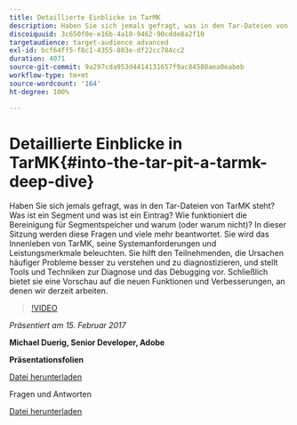 ```yaml
---
title: Detaillierte Einblicke in TarMK
description: Haben Sie sich jemals gefragt, was in den Tar-Dateien von TarMK steht? Was ist ein Segment und was ist ein Eintrag? Wie funktioniert die Bereinigung für Segmentspeicher und warum (oder warum nicht)? In dieser Sitzung werden diese Fragen und viele mehr beantwortet.
discoiquuid: 3c650f0e-e16b-4a18-9462-90cdde8a2f10
targetaudience: target-audience advanced
exl-id: bcf64ff5-f8c1-4355-803e-df22cc784cc2
duration: 4071
source-git-commit: 9a297cda953d4414131657f9ac84580aea0eabeb
workflow-type: tm+mt
source-wordcount: '164'
ht-degree: 100%

---
```


# Detaillierte Einblicke in TarMK{#into-the-tar-pit-a-tarmk-deep-dive}

Haben Sie sich jemals gefragt, was in den Tar-Dateien von TarMK steht? Was ist ein Segment und was ist ein Eintrag? Wie funktioniert die Bereinigung für Segmentspeicher und warum (oder warum nicht)? In dieser Sitzung werden diese Fragen und viele mehr beantwortet. Sie wird das Innenleben von TarMK, seine Systemanforderungen und Leistungsmerkmale beleuchten. Sie hilft den Teilnehmenden, die Ursachen häufiger Probleme besser zu verstehen und zu diagnostizieren, und stellt Tools und Techniken zur Diagnose und das Debugging vor. Schließlich bietet sie eine Vorschau auf die neuen Funktionen und Verbesserungen, an denen wir derzeit arbeiten.

>[!VIDEO](https://video.tv.adobe.com/v/19138/?quality=9)

*Präsentiert am 15. Februar 2017*

**Michael Duerig, Senior Developer, Adobe**

**Präsentationsfolien**

[Datei herunterladen](assets/aem-gems-tarmk-deep-dive.pptx)

Fragen und Antworten

[Datei herunterladen](assets/aem-gems-qandas-tarmk-deep-dive.pdf)
<!--
[Get back to the Overview](https://helpx.adobe.com/experience-manager/kt/eseminars/gems/aem-index.html)
-->
